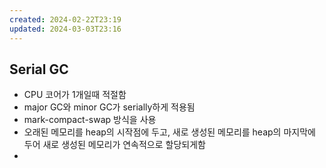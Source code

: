 ```yaml
---
created: 2024-02-22T23:19
updated: 2024-03-03T23:16
---
```


## Serial GC
- CPU 코어가 1개일때 적절함
- major GC와 minor GC가 serially하게 적용됨
- mark-compact-swap 방식을 사용
- 오래된 메모리를 heap의 시작점에 두고, 새로 생성된 메모리를 heap의 마지막에 두어 새로 생성된 메모리가 연속적으로 할당되게함
- 